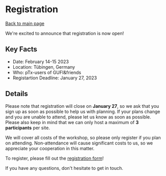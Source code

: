 # Registration
[Back to main page](index.md)

We're excited to announce that registration is now open!

## Key Facts
- Date: February 14-15 2023
- Location: Tübingen, Germany
- Who: pTx-users of GUFI&friends
- Registartion Deadline: January 27, 2023

## Details
Please note that registration will close on **January 27**, so we ask that you sign up as soon as possible
to help us with planning. If your plans change and you are unable to attend, please let us know as soon as possible.
Please also keep in mind that we can only host a maximum of **3 participants** per site.

We will cover all costs of the workshop, so please only register if you plan on attending.
Non-attendance will cause significant costs to us, so we appreciate your cooperation in this matter.

To register, please fill out the [registration form](https://survey2.tuebingen.mpg.de/index.php/161686)!

If you have any questions, don't hesitate to get in touch.
